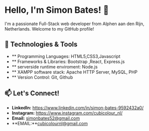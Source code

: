 # Hello, I'm Simon Bates! 👋

I'm a passionate Full-Stack web developer from Alphen aan den Rijn, Netherlands. Welcome to my GitHub profile!

## 🔧 Technologies & Tools

- ** Programming Languages: HTML5,CSS3,Javascript
- ** Frameworks & Libraries: Bootstrap ,React, Express.js
- ** serverside runtime enviroment: Node.js
- ** XAMPP software stack: Apache HTTP Server, MySQL, PHP
- ** Version Control: Git, Github


## 📫 Let's Connect!

- **LinkedIn:** https://www.linkedin.com/in/simon-bates-9592432a0/
- **Instagram:** https://www.instagram.com/cubicolour_nl/
- **Email:** simonbates52@gmail.com
- **EMAIL:**cubicolournl@gmail.com




